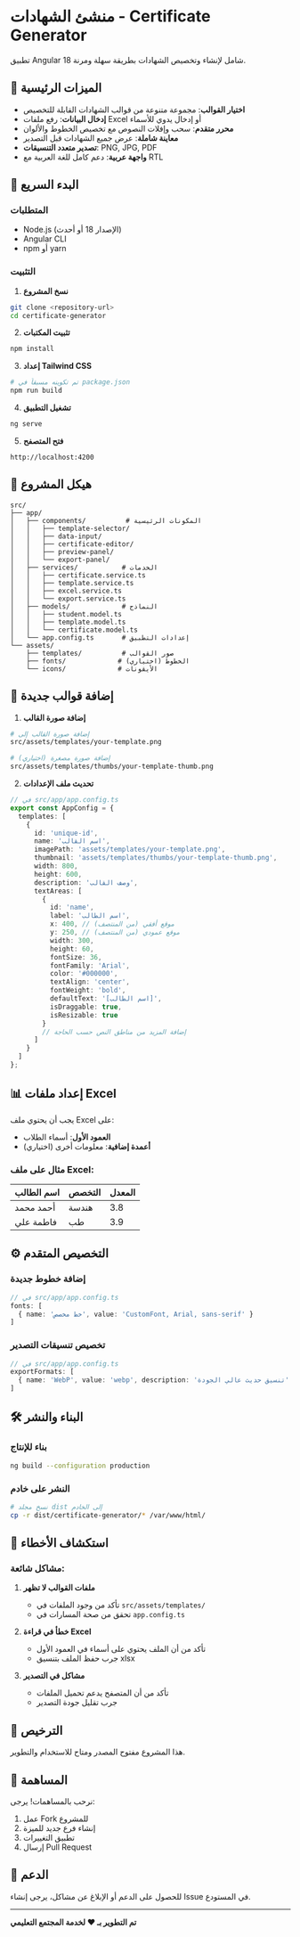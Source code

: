 # منشئ الشهادات - Certificate Generator

تطبيق Angular 18 شامل لإنشاء وتخصيص الشهادات بطريقة سهلة ومرنة.

## 🌟 الميزات الرئيسية

- **اختيار القوالب**: مجموعة متنوعة من قوالب الشهادات القابلة للتخصيص
- **إدخال البيانات**: رفع ملفات Excel أو إدخال يدوي للأسماء
- **محرر متقدم**: سحب وإفلات النصوص مع تخصيص الخطوط والألوان
- **معاينة شاملة**: عرض جميع الشهادات قبل التصدير
- **تصدير متعدد التنسيقات**: PNG, JPG, PDF
- **واجهة عربية**: دعم كامل للغة العربية مع RTL

## 🚀 البدء السريع

### المتطلبات
- Node.js (الإصدار 18 أو أحدث)
- Angular CLI
- npm أو yarn

### التثبيت

1. **نسخ المشروع**
```bash
git clone <repository-url>
cd certificate-generator
```

2. **تثبيت المكتبات**
```bash
npm install
```

3. **إعداد Tailwind CSS**
```bash
# تم تكوينه مسبقاً في package.json
npm run build
```

4. **تشغيل التطبيق**
```bash
ng serve
```

5. **فتح المتصفح**
```
http://localhost:4200
```

## 📁 هيكل المشروع

```
src/
├── app/
│   ├── components/          # المكونات الرئيسية
│   │   ├── template-selector/
│   │   ├── data-input/
│   │   ├── certificate-editor/
│   │   ├── preview-panel/
│   │   └── export-panel/
│   ├── services/           # الخدمات
│   │   ├── certificate.service.ts
│   │   ├── template.service.ts
│   │   ├── excel.service.ts
│   │   └── export.service.ts
│   ├── models/             # النماذج
│   │   ├── student.model.ts
│   │   ├── template.model.ts
│   │   └── certificate.model.ts
│   └── app.config.ts       # إعدادات التطبيق
└── assets/
    ├── templates/          # صور القوالب
    ├── fonts/             # الخطوط (اختياري)
    └── icons/             # الأيقونات
```

## 🎨 إضافة قوالب جديدة

1. **إضافة صورة القالب**
```bash
# إضافة صورة القالب إلى
src/assets/templates/your-template.png

# إضافة صورة مصغرة (اختياري)
src/assets/templates/thumbs/your-template-thumb.png
```

2. **تحديث ملف الإعدادات**
```typescript
// في src/app/app.config.ts
export const AppConfig = {
  templates: [
    {
      id: 'unique-id',
      name: 'اسم القالب',
      imagePath: 'assets/templates/your-template.png',
      thumbnail: 'assets/templates/thumbs/your-template-thumb.png',
      width: 800,
      height: 600,
      description: 'وصف القالب',
      textAreas: [
        {
          id: 'name',
          label: 'اسم الطالب',
          x: 400, // موقع أفقي (من المنتصف)
          y: 250, // موقع عمودي (من المنتصف)
          width: 300,
          height: 60,
          fontSize: 36,
          fontFamily: 'Arial',
          color: '#000000',
          textAlign: 'center',
          fontWeight: 'bold',
          defaultText: '[اسم الطالب]',
          isDraggable: true,
          isResizable: true
        }
        // إضافة المزيد من مناطق النص حسب الحاجة
      ]
    }
  ]
};
```

## 📊 إعداد ملفات Excel

يجب أن يحتوي ملف Excel على:
- **العمود الأول**: أسماء الطلاب
- **أعمدة إضافية**: معلومات أخرى (اختياري)

### مثال على ملف Excel:
| اسم الطالب | التخصص | المعدل |
|------------|---------|--------|
| أحمد محمد | هندسة | 3.8 |
| فاطمة علي | طب | 3.9 |

## ⚙️ التخصيص المتقدم

### إضافة خطوط جديدة
```typescript
// في src/app/app.config.ts
fonts: [
  { name: 'خط مخصص', value: 'CustomFont, Arial, sans-serif' }
]
```

### تخصيص تنسيقات التصدير
```typescript
// في src/app/app.config.ts
exportFormats: [
  { name: 'WebP', value: 'webp', description: 'تنسيق حديث عالي الجودة' }
]
```

## 🛠️ البناء والنشر

### بناء للإنتاج
```bash
ng build --configuration production
```

### النشر على خادم
```bash
# نسخ مجلد dist إلى الخادم
cp -r dist/certificate-generator/* /var/www/html/
```

## 🐛 استكشاف الأخطاء

### مشاكل شائعة:

1. **ملفات القوالب لا تظهر**
   - تأكد من وجود الملفات في `src/assets/templates/`
   - تحقق من صحة المسارات في `app.config.ts`

2. **خطأ في قراءة Excel**
   - تأكد من أن الملف يحتوي على أسماء في العمود الأول
   - جرب حفظ الملف بتنسيق xlsx

3. **مشاكل في التصدير**
   - تأكد من أن المتصفح يدعم تحميل الملفات
   - جرب تقليل جودة التصدير

## 📝 الترخيص

هذا المشروع مفتوح المصدر ومتاح للاستخدام والتطوير.

## 🤝 المساهمة

نرحب بالمساهمات! يرجى:
1. عمل Fork للمشروع
2. إنشاء فرع جديد للميزة
3. تطبيق التغييرات
4. إرسال Pull Request

## 📧 الدعم

للحصول على الدعم أو الإبلاغ عن مشاكل، يرجى إنشاء Issue في المستودع.

---

**تم التطوير بـ ❤️ لخدمة المجتمع التعليمي**